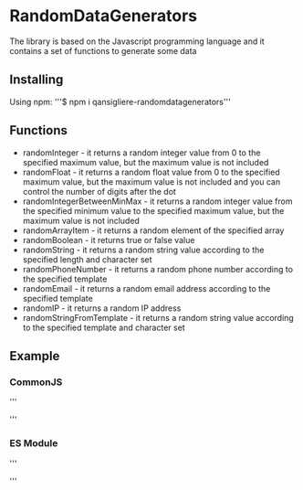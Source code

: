 # RandomDataGenerators

The library is based on the Javascript programming language and it contains a set of functions to generate some data

## Installing

Using npm: '''$ npm i qansigliere-randomdatagenerators'''

## Functions

-   randomInteger - it returns a random integer value from 0 to the specified maximum value, but the maximum value is
    not included
-   randomFloat - it returns a random float value from 0 to the specified maximum value, but the maximum value is not
    included and you can control the number of digits after the dot
-   randomIntegerBetweenMinMax - it returns a random integer value from the specified minimum value to the specified
    maximum value, but the maximum value is not included
-   randomArrayItem - it returns a random element of the specified array
-   randomBoolean - it returns true or false value
-   randomString - it returns a random string value according to the specified length and character set
-   randomPhoneNumber - it returns a random phone number according to the specified template
-   randomEmail - it returns a random email address according to the specified template
-   randomIP - it returns a random IP address
-   randomStringFromTemplate - it returns a random string value according to the specified template and character set

## Example

### CommonJS

'''

'''

### ES Module

'''

'''
